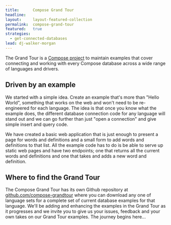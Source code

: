 ```yaml
---
title:      Compose Grand Tour
headline:   
layout:     layout-featured-collection
permalink:  compose-grand-tour
featured:   true
strategies: 
  - get-connected-databases
lead: dj-walker-morgan
---
```


The Grand Tour is a [Compose project](https://www.compose.com/articles/starting-the-compose-grand-tour/) to maintain examples that cover connecting and working with every Compose database across a wide range of languages and drivers.

## Driven by an example

We started with a simple idea. Create an example that's more than "Hello World", something that works on the web and won't need to be re-engineered for each language. The idea is that once you know what the example does, the different database connection code for any language will stand out and we can go further than just "open a connection" and give simple insert and query code.

We have created a basic web application that is just enough to present a page for words and definitions and a small form to add words and definitions to that list. All the example code has to do is be able to serve up static web pages and have two endpoints; one that returns all the current words and definitions and one that takes and adds a new word and definition.

## Where to find the Grand Tour

The Compose Grand Tour has its own Github repository at [github.com/compose-grandtour](https://github.com/compose-grandtour) where you can download any one of language sets for a complete set of current database examples for that language. We'll be adding and enhancing the examples in the Grand Tour as it progresses and we invite you to give us your issues, feedback and your own takes on our Grand Tour examples. The journey begins here...